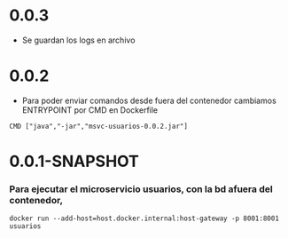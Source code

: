 
# 0.0.3 

- Se guardan los logs en archivo

# 0.0.2

- Para poder enviar comandos desde fuera del contenedor cambiamos ENTRYPOINT por CMD en Dockerfile
```
CMD ["java","-jar","msvc-usuarios-0.0.2.jar"]
```

# 0.0.1-SNAPSHOT

### Para ejecutar el microservicio usuarios, con la bd afuera del contenedor,

```
docker run --add-host=host.docker.internal:host-gateway -p 8001:8001 usuarios
```
